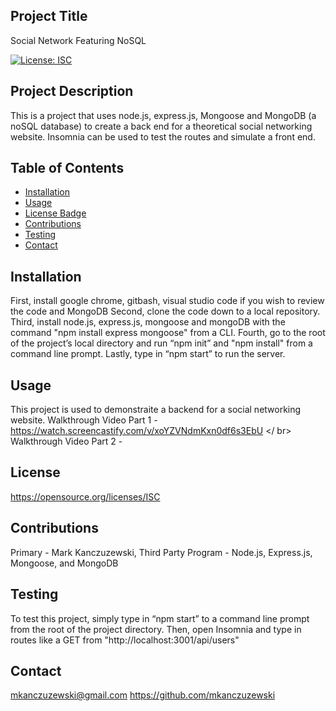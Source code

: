 ## Project Title
Social Network Featuring NoSQL

[![License: ISC](https://img.shields.io/badge/License-ISC-blue.svg)](https://opensource.org/licenses/ISC) 

## Project Description
This is a project that uses node.js, express.js, Mongoose and MongoDB (a noSQL database) to create a back end for a theoretical social networking website. Insomnia can be used to test the routes and simulate a front end. 

## Table of Contents
* [Installation](#installation)
* [Usage](#usage)
* [License Badge](#license)
* [Contributions](#contributions)
* [Testing](#testing)
* [Contact](#contact)

## Installation
First, install google chrome, gitbash, visual studio code if you wish to review the code and MongoDB Second, clone the code down to a local repository.  Third, install node.js, express.js, mongoose and mongoDB with the command "npm install express mongoose" from a CLI. Fourth, go to the root of the project’s local directory and run “npm init” and "npm install" from a command line prompt. Lastly, type in “npm start” to run the server. 

## Usage
This project is used to demonstraite a backend for a social networking website. 
Walkthrough Video Part 1 - https://watch.screencastify.com/v/xoYZVNdmKxn0df6s3EbU </ br>
Walkthrough Video Part 2 - 


## License
https://opensource.org/licenses/ISC

## Contributions
Primary - Mark Kanczuzewski, Third Party Program - Node.js, Express.js, Mongoose, and MongoDB

## Testing
To test this project, simply type in “npm start” to a command line prompt from the root of the project directory. Then, open Insomnia and type in routes like a GET from "http://localhost:3001/api/users"

## Contact
mkanczuzewski@gmail.com
https://github.com/mkanczuzewski 
